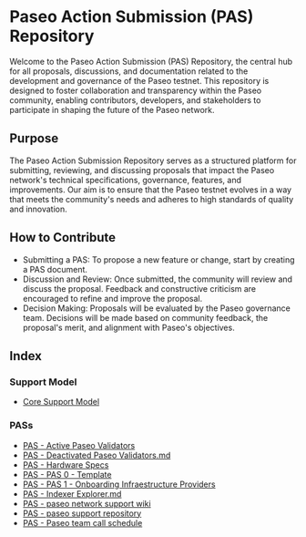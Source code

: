 # Paseo Action Submission (PAS) Repository
Welcome to the Paseo Action Submission (PAS) Repository, the central hub for all proposals, discussions, and documentation related to the development and governance of the Paseo testnet. This repository is designed to foster collaboration and transparency within the Paseo community, enabling contributors, developers, and stakeholders to participate in shaping the future of the Paseo network.

## Purpose
The Paseo Action Submission Repository serves as a structured platform for submitting, reviewing, and discussing proposals that impact the Paseo network's technical specifications, governance, features, and improvements. Our aim is to ensure that the Paseo testnet evolves in a way that meets the community's needs and adheres to high standards of quality and innovation.

## How to Contribute
- Submitting a PAS: To propose a new feature or change, start by creating a PAS document.
- Discussion and Review: Once submitted, the community will review and discuss the proposal. Feedback and constructive criticism are encouraged to refine and improve the proposal.
- Decision Making: Proposals will be evaluated by the Paseo governance team. Decisions will be made based on community feedback, the proposal's merit, and alignment with Paseo's objectives.

## Index

### Support Model
- [Core Support Model](https://github.com/paseo-network/paseo-action-submission/blob/main/pas/core-support-model.md)
  
### PASs
- [PAS - Active Paseo Validators](https://github.com/paseo-network/paseo-action-submission/blob/main/pas/Active_Paseo_Validators.md)
- [PAS - Deactivated Paseo Validators.md](https://github.com/paseo-network/paseo-action-submission/blob/main/pas/Deactivated_Paseo_Validators.md)
- [PAS - Hardware Specs](https://github.com/paseo-network/paseo-action-submission/blob/main/pas/Hardware_specs.md)
- [PAS - PAS 0 - Template](https://github.com/paseo-network/paseo-action-submission/blob/main/pas/PAS-0-template.md)
- [PAS - PAS 1 - Onboarding Infraestructure Providers](https://github.com/paseo-network/paseo-action-submission/blob/main/pas/PAS-1-onboard_infrastructure_providers.md)
- [PAS - Indexer Explorer.md](https://github.com/paseo-network/paseo-action-submission/blob/main/pas/indexer-explorer.md)
- [PAS - paseo network support wiki](https://github.com/paseo-network/paseo-action-submission/blob/main/pas/paseo-network-support-wiki.md)
- [PAS - paseo support repository](https://github.com/paseo-network/paseo-action-submission/blob/main/pas/paseo-support-repository.md)
- [PAS - Paseo team call schedule](https://github.com/paseo-network/paseo-action-submission/blob/main/pas/team-call-schedule.md)


